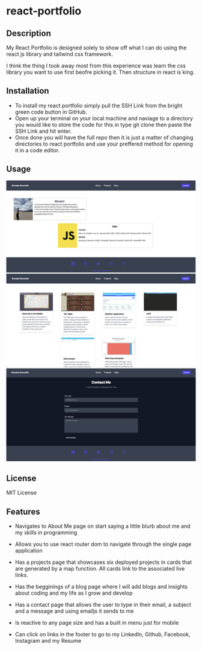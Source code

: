 # react-portfolio

## Description

My React Portfolio is designed solely to show off what I can do using the react js library and tailwind css framework.

I think the thing I took away most from this experience was learn the css library you want to use first beofre picking it. Then structure in react is king.

## Installation

- To install my react portfolio simply pull the SSH Link from the bright green code button in GitHub.
- Open up your terminal on your local machine and naviage to a directory you would like to store the code for this in type git clone then paste the SSH Link and hit enter.
- Once done you will have the full repo then it is just a matter of changing directories to react portfolio and use your preffered method for opening it in a code editor.

## Usage



![screenshot](./client/src/assets/images/about-page.png)
![screenshot](./client/src/assets/images/projects-page.png)
![screenshot](./client/src/assets/images/contact-page.png)

## License

MIT License

## Features

- Navigates to About Me page on start saying a little blurb about me and my skills in programming

- Allows you to use react router dom to navigate through the single page application

- Has a projects page that showcases six deployed projects in cards that are generated by a map function. All cards link to the associated live links.

- Has the begginings of a blog page where I will add blogs and insights about coding and my life as I grow and develop

- Has a contact page that allows the user to type in their email, a subject and a message and using emailjs it sends to me

- Is reactive to any page size and has a built in menu just for mobile

- Can click on links in the footer to go to my LinkedIn, Github, Facebook, Instagram and my Resume


